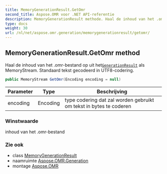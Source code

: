 ```yaml
---
title: MemoryGenerationResult.GetOmr
second_title: Aspose.OMR voor .NET API-referentie
description: MemoryGenerationResult methode. Haal de inhoud van het .omrbestand op uit hetGenerationResult als MemoryStream. Standaard tekst gecodeerd in UTF8codering.
type: docs
weight: 30
url: /nl/net/aspose.omr.generation/memorygenerationresult/getomr/
---
```

## MemoryGenerationResult.GetOmr method

Haal de inhoud van het .omr-bestand op uit het[`GenerationResult`](../../generationresult/) als MemoryStream. Standaard tekst gecodeerd in UTF8-codering.

```csharp
public MemoryStream GetOmr(Encoding encoding = null)
```

| Parameter | Type | Beschrijving |
| --- | --- | --- |
| encoding | Encoding | type codering dat zal worden gebruikt om tekst in bytes te coderen |

### Winstwaarde

inhoud van het .omr-bestand

### Zie ook

* class [MemoryGenerationResult](../)
* naamruimte [Aspose.OMR.Generation](../../memorygenerationresult/)
* montage [Aspose.OMR](../../../)


